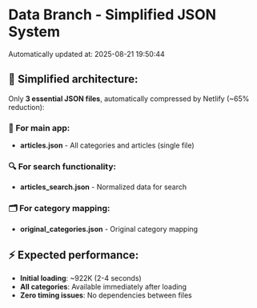 # Data Branch - Simplified JSON System
Automatically updated at: 2025-08-21 19:50:44

## 🎯 Simplified architecture:
Only **3 essential JSON files**, automatically compressed by Netlify (~65% reduction):

### 📱 For main app:
- **articles.json** - All categories and articles (single file)

### 🔍 For search functionality:
- **articles_search.json** - Normalized data for search

### 🗂️ For category mapping:
- **original_categories.json** - Original category mapping

## ⚡ Expected performance:
- **Initial loading**: ~922K (2-4 seconds)
- **All categories**: Available immediately after loading
- **Zero timing issues**: No dependencies between files
